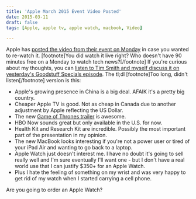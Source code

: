 ```yaml
---
title: 'Apple March 2015 Event Video Posted'
date: 2015-03-11
draft: false
tags: [Apple, apple tv, apple watch, macbook, Video]

---
```


Apple has [posted the video from their event on Monday](http://www.apple.com/live/2015-mar-event/) in case you wanted to re-watch it. \[footnote\]You did watch it live right? Who doesn't have 90 minutes free on a Monday to watch tech news?\[/footnote\] If you're curious about my thoughts, you can [listen to Tim Smith and myself discuss it on yesterday's Goodstuff Specials episode](http://goodstuff.fm/specials/13). The tl;dl \[footnote\]Too long, didn't listen\[/footnote\] version is this:

*   Apple's growing presence in China is a big deal. AFAIK it's a pretty big country.
*   Cheaper Apple TV is good. Not as cheap in Canada due to another adjustment by Apple reflecting the US Dollar.
*   The new [Game of Thrones trailer](http://trailers.apple.com/trailers/independent/gameofthrones/) is awesome.
*   HBO Now sounds great but only available in the U.S. for now.
*   Health Kit and Research Kit are incredible. Possibly the most important part of the presentation in my opinion.
*   The new MacBook looks interesting if you're not a power user or tired of your iPad Air and wanting to go back to a laptop.
*   Apple Watch just doesn't interest me. I have no doubt it's going to sell really well and I'm sure eventually I'll want one - but I don't have a real world use that I can justify $350+ for an Apple Watch.
*   Plus I hate the feeling of something on my wrist and was very happy to get rid of my watch when I started carrying a cell phone.

Are you going to order an Apple Watch?